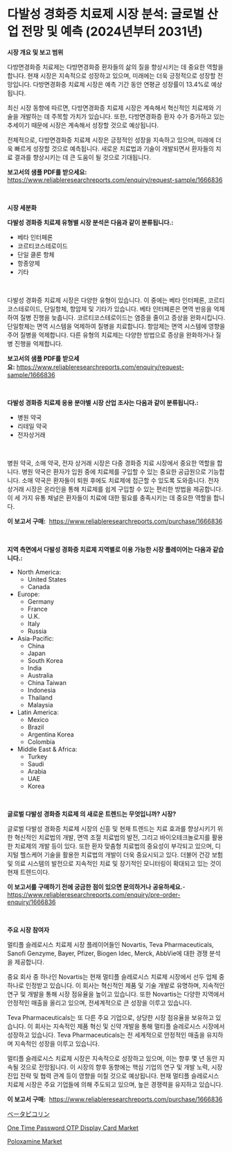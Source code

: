 <p><h1>다발성 경화증 치료제 시장 분석: 글로벌 산업 전망 및 예측 (2024년부터 2031년)</h1></p><p><strong>시장 개요 및 보고 범위</strong></p>
<p><p>다방면경화증 치료제는 다방면경화증 환자들의 삶의 질을 향상시키는 데 중요한 역할을 합니다. 현재 시장은 지속적으로 성장하고 있으며, 미래에는 더욱 긍정적으로 성장할 전망입니다. 다방면경화증 치료제 시장은 예측 기간 동안 연평균 성장률이 13.4%로 예상됩니다. </p><p>최신 시장 동향에 따르면, 다방면경화증 치료제 시장은 계속해서 혁신적인 치료제와 기술을 개발하는 데 주목할 가치가 있습니다. 또한, 다방면경화증 환자 수가 증가하고 있는 추세이기 때문에 시장은 계속해서 성장할 것으로 예상됩니다. </p><p>전체적으로, 다방면경화증 치료제 시장은 긍정적인 성장을 지속하고 있으며, 미래에 더욱 빠르게 성장할 것으로 예측됩니다. 새로운 치료법과 기술이 개발되면서 환자들의 치료 결과를 향상시키는 데 큰 도움이 될 것으로 기대됩니다.</p></p>
<p><strong>보고서의 샘플 PDF를 받으세요:</strong> <a href="https://www.reliableresearchreports.com/enquiry/request-sample/1666836">https://www.reliableresearchreports.com/enquiry/request-sample/1666836</a></p>
<p>&nbsp;</p>
<p><strong>시장 세분화</strong></p>
<p><strong>다발성 경화증 치료제 유형별 시장 분석은 다음과 같이 분류됩니다.:</strong></p>
<p><ul><li>베타 인터페론</li><li>코르티코스테로이드</li><li>단일 클론 항체</li><li>항종양제</li><li>기타</li></ul></p>
<p>&nbsp;</p>
<p><p>다발성 경화증 치료제 시장은 다양한 유형이 있습니다. 이 중에는 베타 인터페론, 코르티코스테로이드, 단일항체, 항암제 및 기타가 있습니다. 베타 인터페론은 면역 반응을 억제하여 질병 진행을 늦춥니다. 코르티코스테로이드는 염증을 줄이고 증상을 완화시킵니다. 단일항체는 면역 시스템을 억제하여 질병을 치료합니다. 항암제는 면역 시스템에 영향을 주어 질병을 억제합니다. 다른 유형의 치료제는 다양한 방법으로 증상을 완화하거나 질병 진행을 억제합니다.</p></p>
<p><strong>보고서의 샘플 PDF를 받으세요:</strong>&nbsp;<a href="https://www.reliableresearchreports.com/enquiry/request-sample/1666836">https://www.reliableresearchreports.com/enquiry/request-sample/1666836</a></p>
<p>&nbsp;</p>
<p><strong> 다발성 경화증 치료제 응용 분야별 시장 산업 조사는 다음과 같이 분류됩니다.:</strong></p>
<p><ul><li>병원 약국</li><li>리테일 약국</li><li>전자상거래</li></ul></p>
<p>&nbsp;</p>
<p><p>병원 약국, 소매 약국, 전자 상거래 시장은 다중 경화증 치료 시장에서 중요한 역할을 합니다. 병원 약국은 환자가 입원 중에 치료제를 구입할 수 있는 중요한 공급원으로 기능합니다. 소매 약국은 환자들이 퇴원 후에도 치료제에 접근할 수 있도록 도와줍니다. 전자 상거래 시장은 온라인을 통해 치료제를 쉽게 구입할 수 있는 편리한 방법을 제공합니다. 이 세 가지 유통 채널은 환자들이 치료에 대한 필요를 충족시키는 데 중요한 역할을 합니다.</p></p>
<p><strong>이 보고서 구매:</strong>&nbsp; <a href="https://www.reliableresearchreports.com/purchase/1666836">https://www.reliableresearchreports.com/purchase/1666836</a></p>
<p>&nbsp;</p>
<p><strong>지역 측면에서 다발성 경화증 치료제 지역별로 이용 가능한 시장 플레이어는 다음과 같습니다.:</strong></p>
<p><ul>
    <li>
        North America:
        <ul>
            <li>United States</li>
            <li>Canada</li>
        </ul>
    </li>
    <li>
        Europe:
        <ul>
            <li>Germany</li>
            <li>France</li>
            <li>U.K.</li>
            <li>Italy</li>
            <li>Russia</li>
        </ul>
    </li>
    <li>
        Asia-Pacific:
        <ul>
            <li>China</li>
            <li>Japan</li>
            <li>South Korea</li>
            <li>India</li>
            <li>Australia</li>
            <li>China Taiwan</li>
            <li>Indonesia</li>
            <li>Thailand</li>
            <li>Malaysia</li>
        </ul>
    </li>
    <li>
        Latin America:
        <ul>
            <li>Mexico</li>
            <li>Brazil</li>
            <li>Argentina Korea</li>
            <li>Colombia</li>
        </ul>
    </li>
    <li>
        Middle East & Africa:
        <ul>
            <li>Turkey</li>
            <li>Saudi</li>
            <li>Arabia</li>
            <li>UAE</li>
            <li>Korea</li>
        </ul>
    </li>
    </ul></p>
<p>&nbsp;</p>
<p><strong>글로벌 다발성 경화증 치료제 의 새로운 트렌드는 무엇입니까? 시장?</strong></p>
<p><p>글로벌 다발성 경화증 치료제 시장의 신흥 및 현재 트렌드는 치료 효과를 향상시키기 위한 혁신적인 치료법의 개발, 면역 조절 치료법의 발전, 그리고 바이오테크놀로지를 활용한 치료제의 개발 등이 있다. 또한 환자 맞춤형 치료법의 중요성이 부각되고 있으며, 디지털 헬스케어 기술을 활용한 치료법의 개발이 더욱 중요시되고 있다. 더불어 건강 보험 및 의료 시스템의 발전으로 지속적인 치료 및 장기적인 모니터링이 확대되고 있는 것이 현재 트렌드이다.</p></p>
<p><strong>이 보고서를 구매하기 전에 궁금한 점이 있으면 문의하거나 공유하세요.</strong>- <a href="https://www.reliableresearchreports.com/enquiry/pre-order-enquiry/1666836">https://www.reliableresearchreports.com/enquiry/pre-order-enquiry/1666836</a></p>
<p>&nbsp;</p>
<p><strong>주요 시장 참여자</strong></p>
<p><p>멀티플 슬레로시스 치료제 시장 플레이어들인 Novartis, Teva Pharmaceuticals, Sanofi Genzyme, Bayer, Pfizer, Biogen Idec, Merck, AbbVie에 대한 경쟁 분석을 제공합니다.</p><p>중요 회사 중 하나인 Novartis는 현재 멀티플 슬레로시스 치료제 시장에서 선두 업체 중 하나로 인정받고 있습니다. 이 회사는 혁신적인 제품 및 기술 개발로 유명하며, 지속적인 연구 및 개발을 통해 시장 점유율을 높이고 있습니다. 또한 Novartis는 다양한 지역에서 안정적인 매출을 올리고 있으며, 전세계적으로 큰 성장을 이루고 있습니다.</p><p>Teva Pharmaceuticals는 또 다른 주요 기업으로, 상당한 시장 점유율을 보유하고 있습니다. 이 회사는 지속적인 제품 혁신 및 신약 개발을 통해 멀티플 슬레로시스 시장에서 성장하고 있습니다. Teva Pharmaceuticals는 전 세계적으로 안정적인 매출을 유지하며 지속적인 성장을 이루고 있습니다.</p><p>멀티플 슬레로시스 치료제 시장은 지속적으로 성장하고 있으며, 이는 향후 몇 년 동안 지속될 것으로 전망됩니다. 이 시장의 향후 동향에는 핵심 기업의 연구 및 개발 노력, 시장 진입 전략 및 협력 관계 등이 영향을 미칠 것으로 예상됩니다. 현재 멀티플 슬레로시스 치료제 시장은 주요 기업들에 의해 주도되고 있으며, 높은 경쟁력을 유지하고 있습니다.</p></p>
<p><strong>이 보고서 구매:</strong>&nbsp;&nbsp;<a href="https://www.reliableresearchreports.com/purchase/1666836">https://www.reliableresearchreports.com/purchase/1666836</a></p>
<p><p><a href="https://github.com/nemesis2824/Market-Research-Report-List-1/blob/main/956697015472.md">ベータピコリン</a></p><p><a href="https://github.com/nicholepatriciadoylenwnrjr0/Market-Research-Report-List-1/blob/main/one-time-password-otp-display-card-market.md">One Time Password OTP Display Card Market</a></p><p><a href="https://acidic-farm-354.notion.site/Poloxamine-Market-Size-Global-Industry-Overview-Market-Segmentation-and-Forecast-2024-to-2031-e5783ce07cfe43afbf78079c9ae3b523">Poloxamine Market</a></p></p>
